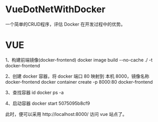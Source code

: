 # VueDotNetWithDocker
一个简单的CRUD程序，评估 Docker 在开发过程中的优势。

# VUE
1、构建前端镜像(docker-frontend)
docker image build --no-cache ./ -t docker-frontend

2、创建 docker 容器，将 docker 端口 80 映射到 本机 8000，镜像名称 docker-frontend
docker container create -p 8000:80 docker-frontend

3、查找容器 id
docker ps -a

4、启动容器
docker start 5075095b8cf9

此时，便可以采用 http://localhost:8000/ 访问 vue 站点了。

